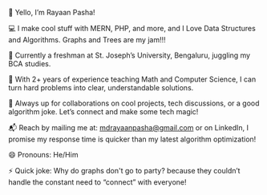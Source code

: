 👋 Yello, I’m Rayaan Pasha!

💻 I make cool stuff with MERN, PHP, and more, and I Love Data Structures and Algorithms. Graphs and Trees are my jam!!!

🌱 Currently a freshman at St. Joseph’s University, Bengaluru, juggling my BCA studies.

🧠 With 2+ years of experience teaching Math and Computer Science, I can turn hard problems into clear, understandable solutions.

🤝 Always up for collaborations on cool projects, tech discussions, or a good algorithm joke. Let’s connect and make some tech magic!

📬 Reach by mailing me at: mdrayaanpasha@gmail.com or on LinkedIn, I promise my response time is quicker than my latest algorithm optimization!

😄 Pronouns: He/Him

⚡ Quick joke: Why do graphs don't go to party? because they couldn’t handle the constant need to “connect” with everyone!
